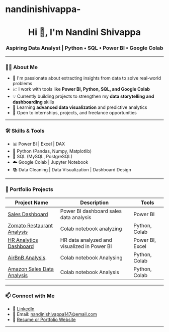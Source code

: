 # nandinishivappa-

<h1 align="center">Hi 👋, I'm Nandini Shivappa</h1>
<h3 align="center">Aspiring Data Analyst | Python • SQL • Power BI • Google Colab</h3>

---

### 👩‍💻 About Me

- 🎯 I'm passionate about extracting insights from data to solve real-world problems  
- 📈 I work with tools like **Power BI, Python, SQL, and Google Colab**  
- 💡 Currently building projects to strengthen my **data storytelling and dashboarding** skills  
- 🌱 Learning **advanced data visualization** and predictive analytics  
- 🤝 Open to internships, projects, and freelance opportunities  

---

### 🛠️ Skills & Tools

- 📊 Power BI | Excel | DAX  
- 🐍 Python (Pandas, Numpy, Matplotlib)  
- 💽 SQL (MySQL, PostgreSQL)  
- ☁️ Google Colab | Jupyter Notebook  
- 📚 Data Cleaning | Data Visualization | Dashboard Design  

---

### 📂 Portfolio Projects

| Project Name | Description | Tools |
|--------------|-------------|-------|
| [Sales Dashboard](https://github.com/NANDINI_SHIVAPPA/Sales-Analysis-Project) | Power BI dashboard sales data analysis | Power BI |Python & Colab notebook
| [Zomato Restaurant Analysis](https://github.com/NANDINI_SHIVAPPA/Zomato-Restaurant-Analysis-Colab) | Colab notebook analyzing| Python, Colab |
| [HR Analytics Dashboard](https://github.com/NANDINI_SHIVAPPA/HR-Analytics-PBI) | HR data analyzed and visualized in Power BI | Power BI, Excel |
| [AirBnB Analysis](https://github.com/NANDINI_SHIVAPPA/AirBnB-Analysis-Colab). | Colab notebook Analysing | Python, Colab |
| [Amazon Sales Data Analysis](https://github.com/NANDINI_SHIVAPPA/Amazon-Sales-Data-Analysis) | Colab notebook Analysis | Python, Colab |

---

### 📫 Connect with Me

- 🔗 [LinkedIn](www.linkedin.com/in/nandini-shivappa0413)
- 💌 Email: nandinishivappa147@email.com  
- 📁 [Resume or Portfolio Website]()

---

